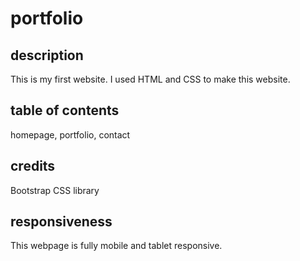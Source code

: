 # portfolio
## description
This is my first website. I used HTML and CSS to make this website. 
## table of contents
homepage,
portfolio,
contact
## credits
Bootstrap CSS library
## responsiveness 
This webpage is fully mobile and tablet responsive.
